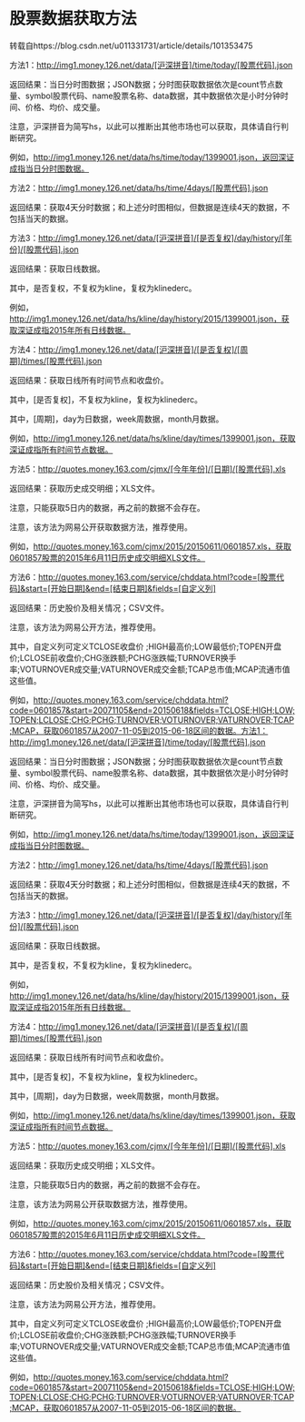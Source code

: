 # 股票数据获取方法

转载自https://blog.csdn.net/u011331731/article/details/101353475



方法1：http://img1.money.126.net/data/[沪深拼音]/time/today/[股票代码].json

返回结果：当日分时图数据；JSON数据；分时图获取数据依次是count节点数量、symbol股票代码、name股票名称、data数据，其中数据依次是小时分钟时间、价格、均价、成交量。

注意，沪深拼音为简写hs，以此可以推断出其他市场也可以获取，具体请自行判断研究。

例如，http://img1.money.126.net/data/hs/time/today/1399001.json，返回深证成指当日分时图数据。

方法2：http://img1.money.126.net/data/hs/time/4days/[股票代码].json

返回结果：获取4天分时数据；和上述分时图相似，但数据是连续4天的数据，不包括当天的数据。

方法3：http://img1.money.126.net/data/[沪深拼音]/[是否复权]/day/history/[年份]/[股票代码].json

返回结果：获取日线数据。

其中，是否复权，不复权为kline，复权为klinederc。

例如，http://img1.money.126.net/data/hs/kline/day/history/2015/1399001.json，获取深证成指2015年所有日线数据。

方法4：http://img1.money.126.net/data/[沪深拼音]/[是否复权]/[周期]/times/[股票代码].json

返回结果：获取日线所有时间节点和收盘价。

其中，[是否复权]，不复权为kline，复权为klinederc。

其中，[周期]，day为日数据，week周数据，month月数据。

例如，http://img1.money.126.net/data/hs/kline/day/times/1399001.json，获取深证成指所有时间节点数据。

方法5：http://quotes.money.163.com/cjmx/[今年年份]/[日期]/[股票代码].xls

返回结果：获取历史成交明细；XLS文件。

注意，只能获取5日内的数据，再之前的数据不会存在。

注意，该方法为网易公开获取数据方法，推荐使用。

例如，http://quotes.money.163.com/cjmx/2015/20150611/0601857.xls，获取0601857股票的2015年6月11日历史成交明细XLS文件。

方法6：http://quotes.money.163.com/service/chddata.html?code=[股票代码]&start=[开始日期]&end=[结束日期]&fields=[自定义列]

返回结果：历史股价及相关情况；CSV文件。

注意，该方法为网易公开方法，推荐使用。

其中，自定义列可定义TCLOSE收盘价 ;HIGH最高价;LOW最低价;TOPEN开盘价;LCLOSE前收盘价;CHG涨跌额;PCHG涨跌幅;TURNOVER换手率;VOTURNOVER成交量;VATURNOVER成交金额;TCAP总市值;MCAP流通市值这些值。

例如，http://quotes.money.163.com/service/chddata.html?code=0601857&start=20071105&end=20150618&fields=TCLOSE;HIGH;LOW;TOPEN;LCLOSE;CHG;PCHG;TURNOVER;VOTURNOVER;VATURNOVER;TCAP;MCAP，获取0601857从2007-11-05到2015-06-18区间的数据。方法1：http://img1.money.126.net/data/[沪深拼音]/time/today/[股票代码].json

返回结果：当日分时图数据；JSON数据；分时图获取数据依次是count节点数量、symbol股票代码、name股票名称、data数据，其中数据依次是小时分钟时间、价格、均价、成交量。

注意，沪深拼音为简写hs，以此可以推断出其他市场也可以获取，具体请自行判断研究。

例如，http://img1.money.126.net/data/hs/time/today/1399001.json，返回深证成指当日分时图数据。

方法2：http://img1.money.126.net/data/hs/time/4days/[股票代码].json

返回结果：获取4天分时数据；和上述分时图相似，但数据是连续4天的数据，不包括当天的数据。

方法3：http://img1.money.126.net/data/[沪深拼音]/[是否复权]/day/history/[年份]/[股票代码].json

返回结果：获取日线数据。

其中，是否复权，不复权为kline，复权为klinederc。

例如，http://img1.money.126.net/data/hs/kline/day/history/2015/1399001.json，获取深证成指2015年所有日线数据。

方法4：http://img1.money.126.net/data/[沪深拼音]/[是否复权]/[周期]/times/[股票代码].json

返回结果：获取日线所有时间节点和收盘价。

其中，[是否复权]，不复权为kline，复权为klinederc。

其中，[周期]，day为日数据，week周数据，month月数据。

例如，http://img1.money.126.net/data/hs/kline/day/times/1399001.json，获取深证成指所有时间节点数据。

方法5：http://quotes.money.163.com/cjmx/[今年年份]/[日期]/[股票代码].xls

返回结果：获取历史成交明细；XLS文件。

注意，只能获取5日内的数据，再之前的数据不会存在。

注意，该方法为网易公开获取数据方法，推荐使用。

例如，http://quotes.money.163.com/cjmx/2015/20150611/0601857.xls，获取0601857股票的2015年6月11日历史成交明细XLS文件。

方法6：http://quotes.money.163.com/service/chddata.html?code=[股票代码]&start=[开始日期]&end=[结束日期]&fields=[自定义列]

返回结果：历史股价及相关情况；CSV文件。

注意，该方法为网易公开方法，推荐使用。

其中，自定义列可定义TCLOSE收盘价 ;HIGH最高价;LOW最低价;TOPEN开盘价;LCLOSE前收盘价;CHG涨跌额;PCHG涨跌幅;TURNOVER换手率;VOTURNOVER成交量;VATURNOVER成交金额;TCAP总市值;MCAP流通市值这些值。

例如，http://quotes.money.163.com/service/chddata.html?code=0601857&start=20071105&end=20150618&fields=TCLOSE;HIGH;LOW;TOPEN;LCLOSE;CHG;PCHG;TURNOVER;VOTURNOVER;VATURNOVER;TCAP;MCAP，获取0601857从2007-11-05到2015-06-18区间的数据。